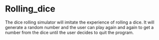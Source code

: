 # Rolling_dice
The dice rolling simulator will imitate the experience of rolling a dice. It will generate a random number and the user can play again and again to get a number from the dice until the user decides to quit the program.
